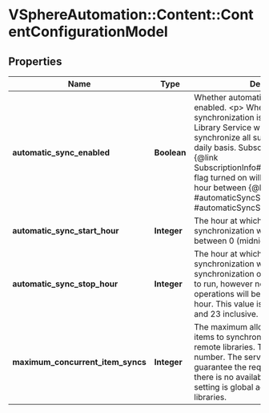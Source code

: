 # VSphereAutomation::Content::ContentConfigurationModel

## Properties
Name | Type | Description | Notes
------------ | ------------- | ------------- | -------------
**automatic_sync_enabled** | **Boolean** | Whether automatic synchronization is enabled. &lt;p&gt; When automatic synchronization is enabled, the Content Library Service will automatically synchronize all subscribed libraries on a daily basis. Subscribed libraries with the {@link SubscriptionInfo#automaticSyncEnabled} flag turned on will be synchronized every hour between {@link #automaticSyncStartHour} and {@link #automaticSyncStopHour}. | [optional] 
**automatic_sync_start_hour** | **Integer** | The hour at which the automatic synchronization will start. This value is between 0 (midnight) and 23 inclusive. | [optional] 
**automatic_sync_stop_hour** | **Integer** | The hour at which the automatic synchronization will stop. Any active synchronization operation will continue to run, however no new synchronization operations will be triggered after the stop hour. This value is between 0 (midnight) and 23 inclusive. | [optional] 
**maximum_concurrent_item_syncs** | **Integer** | The maximum allowed number of library items to synchronize concurrently from remote libraries. This must be a positive number. The service may not be able to guarantee the requested concurrency if there is no available capacity. &lt;p&gt; This setting is global across all subscribed libraries. | [optional] 


